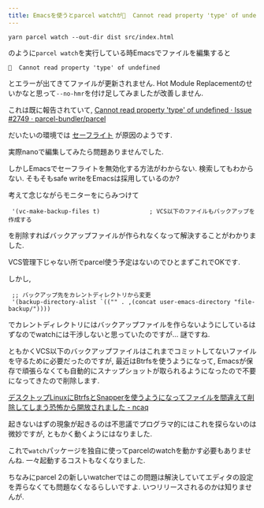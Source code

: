 ```yaml
---
title: Emacsを使うとparcel watchが🚨  Cannot read property 'type' of undefinedで動かない問題を解決する
---
```


~~~console
yarn parcel watch --out-dir dist src/index.html
~~~

のように`parcel watch`を実行している時Emacsでファイルを編集すると

~~~
🚨  Cannot read property 'type' of undefined
~~~

とエラーが出てきてファイルが更新されません.
Hot Module Replacementのせいかなと思って`--no-hmr`を付け足してみましたが改善しません.

これは既に報告されていて,
[Cannot read property 'type' of undefined · Issue #2749 · parcel-bundler/parcel](https://github.com/parcel-bundler/parcel/issues/2749)

だいたいの環境では
[セーフライト](https://parceljs.org/hmr.html#safe-write)
が原因のようです.

実際nanoで編集してみたら問題ありませんでした.

しかしEmacsでセーフライトを無効化する方法がわからない.
検索してもわからない.
そもそもsafe writeをEmacsは採用しているのか?

考えて念じながらモニターをにらみつけて

~~~elisp
 '(vc-make-backup-files t)              ; VCS以下のファイルもバックアップを作成する
~~~

を削除すればバックアップファイルが作られなくなって解決することがわかりました.

VCS管理下じゃない所でparcel使う予定はないのでひとまずこれでOKです.

しかし,

~~~elisp
 ;; バックアップ先をカレントディレクトリから変更
 '(backup-directory-alist `(("" . ,(concat user-emacs-directory "file-backup/"))))
~~~

でカレントディレクトリにはバックアップファイルを作らないようにしているはずなのでwatchには干渉しないと思っていたのですが…
謎ですね.

ともかくVCS以下のバックアップファイルはこれまでコミットしてないファイルを守るために必要だったのですが,
最近はBtrfsを使うようになって,
Emacsが保存で頑張らなくても自動的にスナップショットが取られるようになったので不要になってきたので削除します.

[デスクトップLinuxにBtrfsとSnapperを使うようになってファイルを間違えて削除してしまう恐怖から開放されました - ncaq](https://www.ncaq.net/2019/01/28/13/37/05/)

起きないはずの現象が起きるのは不思議でプログラマ的にはこれを探らないのは微妙ですが,
ともかく動くようにはなりました.

これで`watch`パッケージを独自に使ってparcelのwatchを動かす必要もありませんね.
一々起動するコストもなくなりました.

ちなみにparcel 2の新しいwatcherではこの問題は解決していてエディタの設定を弄らなくても問題なくなるらしいですよ.
いつリリースされるのかは知りませんが.
